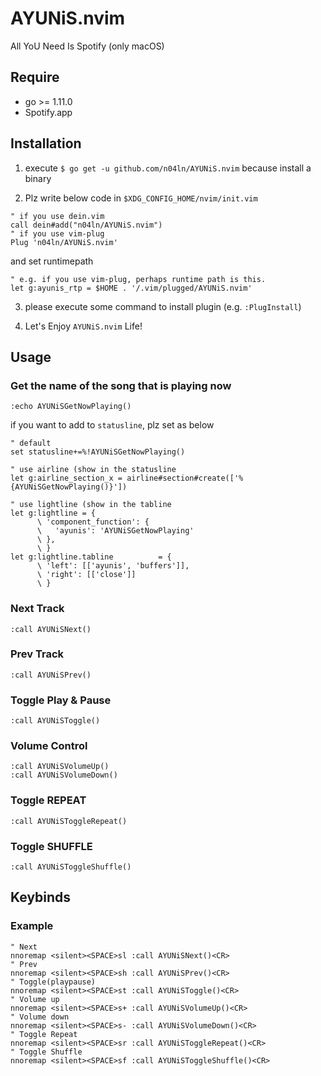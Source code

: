 # AYUNiS.nvim
All YoU Need Is Spotify (only macOS)

## Require
- go >= 1.11.0
- Spotify.app

## Installation
1. execute `$ go get -u github.com/n04ln/AYUNiS.nvim` because install a binary

2. Plz write below code in `$XDG_CONFIG_HOME/nvim/init.vim`
``` vim
" if you use dein.vim
call dein#add("n04ln/AYUNiS.nvim")
" if you use vim-plug
Plug 'n04ln/AYUNiS.nvim'
```
and set runtimepath
``` vim
" e.g. if you use vim-plug, perhaps runtime path is this.
let g:ayunis_rtp = $HOME . '/.vim/plugged/AYUNiS.nvim'
```

3. please execute some command to install plugin (e.g. `:PlugInstall`)

4. Let's Enjoy `AYUNiS.nvim` Life!

## Usage
### Get the name of the song that is playing now
``` vim
:echo AYUNiSGetNowPlaying()
```
if you want to add to `statusline`, plz set as below
``` vim
" default
set statusline+=%!AYUNiSGetNowPlaying()

" use airline (show in the statusline
let g:airline_section_x = airline#section#create(['%{AYUNiSGetNowPlaying()}'])

" use lightline (show in the tabline
let g:lightline = {
      \ 'component_function': {
      \   'ayunis': 'AYUNiSGetNowPlaying'
      \ },
      \ }
let g:lightline.tabline          = {
      \ 'left': [['ayunis', 'buffers']],
      \ 'right': [['close']]
      \ }
```

### Next Track
``` vim
:call AYUNiSNext()
```

### Prev Track
``` vim
:call AYUNiSPrev()
```

### Toggle Play & Pause
``` vim
:call AYUNiSToggle()
```

### Volume Control
``` vim
:call AYUNiSVolumeUp()
:call AYUNiSVolumeDown()
```

### Toggle REPEAT
``` vim
:call AYUNiSToggleRepeat()
```

### Toggle SHUFFLE
``` vim
:call AYUNiSToggleShuffle()
```

## Keybinds
###  Example
``` vim
" Next
nnoremap <silent><SPACE>sl :call AYUNiSNext()<CR>
" Prev
nnoremap <silent><SPACE>sh :call AYUNiSPrev()<CR>
" Toggle(playpause)
nnoremap <silent><SPACE>st :call AYUNiSToggle()<CR>
" Volume up
nnoremap <silent><SPACE>s+ :call AYUNiSVolumeUp()<CR>
" Volume down
nnoremap <silent><SPACE>s- :call AYUNiSVolumeDown()<CR>
" Toggle Repeat
nnoremap <silent><SPACE>sr :call AYUNiSToggleRepeat()<CR>
" Toggle Shuffle
nnoremap <silent><SPACE>sf :call AYUNiSToggleShuffle()<CR>
```
